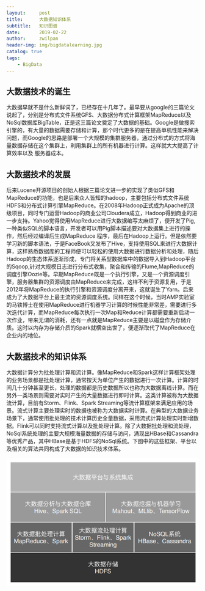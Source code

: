 ```yaml
---
layout:     post
title:      大数据知识体系
subtitle:   知识图谱
date:       2019-02-22
author:     zwilpan
header-img: img/bigdatalearning.jpg
catalog: true
tags:
    - BigData
---
```



## 大数据技术的诞生

大数据早就不是什么新鲜词了，已经存在十几年了。最早要从google的三篇论文说起了，分别是分布式文件系统GFS、大数据分布式计算框架MapReduce以及NoSql数据库BigTable，正是这三篇论文奠定了大数据的基础。Google是做搜索引擎的，有大量的数据需要存储和计算，那个时代更多的是在提高单机性能来解决问题，而Google的思路是部署一个大规模的集群服务器，通过分布式的方式将海量数据存储在这个集群上，利用集群上的所有机器进行计算。这样就大大提高了计算效率以及
服务器成本。

## 大数据技术的发展

后来Lucene开源项目的创始人根据三篇论文进一步的实现了类似GFS和MapReduce的功能，也是后来众人皆知的hadoop，主要包括分布式文件系统HDFS和分布式计算引擎MapReduce。在2008年Hadoop正式成为Apache的顶级项目，同时专门运营Hadoop的商业公司Cloudera成立，Hadoop得到商业的进一步支持。Yahoo觉得使用MapReduce进行大数据编写太麻烦了，便开发了Pig,一种类似SQL的脚本语言，开发者可以用Pig脚本描述要对大数据集上进行的操作，然后经过编译后生成MapReduce
程序，最后在Hadoop上运行。但是依然要学习新的脚本语法，于是FaceBook又发布了Hive，支持使用SQL来进行大数据计算，这样熟悉数据库的工程师便可以轻松的使用大数据进行数据分析和处理，随后Hadoop的生态体系逐渐形成，专门将关系型数据库中的数据导入到Hadoop平台的Sqoop,针对大规模日志进行分布式收集，聚合和传输的Flume,MapReduce的调度引擎Oozie等。早期MapReduce既是一个执行引擎，又是一个资源调度引擎，服务器集群的资源调度由MapReduce来完成，这样不利于资源复用，于是2012年将MapReduce的执行引擎和资源调度分离开来，这就诞生了Yarn。后来成为了大数据平台上最主流的资源调度系统。同样在这个时候，当时AMP实验室的马铁博士在使用MapReduce进行机器学习计算的时候性能非常差，需要进行多次迭代计算，而MapReduce每次执行一次Map和Reduce计算都需要重新启动一次作业，带来无谓的消耗，还有一点就是MapReduce主要是以磁盘作为存储介质。这时以内存为存储介质的Spark就横空出世了，便逐渐取代了MapReduce在企业内的地位。

## 大数据技术的知识体系

大数据计算分为批处理计算和流计算。像MapReduce和Spark这样计算框架处理的业务场景都是批处理计算，通常按天为单位产生的数据进行一次计算。计算的时间几十分钟甚至更长，处理的数据都是历史数据所以也称为大数据离线计算。而在另外一类场景则需要对实时产生的大量数据进行即时计算。这类计算被称为大数据流计算，目前有Storm、Flink、Spark Streaming等流计算框架来满足应用的场景。流式计算主要处理实时的数据也被称为大数据实时计算。在典型的大数据业务场景下，通常使用批处理的技术计算历史全量数据，采用流式计算处理实时新增数据。Flink可以同时支持流式计算以及批处理计算。除了大数据批处理和流处理，NoSql系统处理的主要大规模海量数据的存储与访问，涌现出HBase和Cassandra等优秀产品，其中HBase是基于HDFS的NoSql系统。下图中的这些框架、平台以及相关的算法共同构成了大数据的知识技术体系。

![avatar](/img/bigdataofall.png)


    